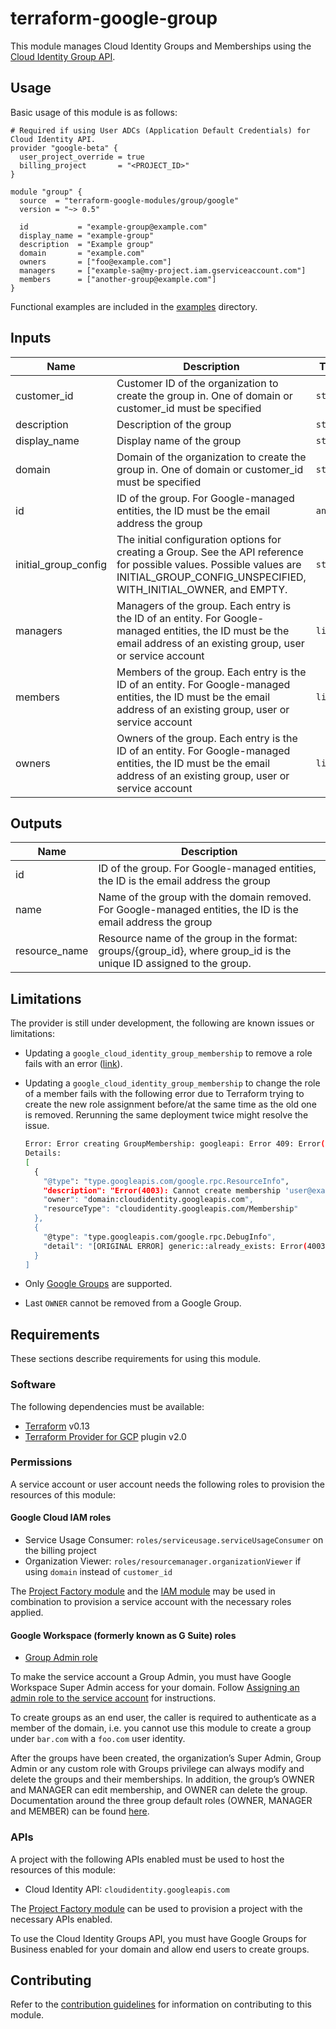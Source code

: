 # terraform-google-group

This module manages Cloud Identity Groups and Memberships using the
[Cloud Identity Group API](https://cloud.google.com/identity/docs/groups).

## Usage

Basic usage of this module is as follows:

```hcl
# Required if using User ADCs (Application Default Credentials) for Cloud Identity API.
provider "google-beta" {
  user_project_override = true
  billing_project       = "<PROJECT_ID>"
}

module "group" {
  source  = "terraform-google-modules/group/google"
  version = "~> 0.5"

  id           = "example-group@example.com"
  display_name = "example-group"
  description  = "Example group"
  domain       = "example.com"
  owners       = ["foo@example.com"]
  managers     = ["example-sa@my-project.iam.gserviceaccount.com"]
  members      = ["another-group@example.com"]
}
```

Functional examples are included in the [examples](./examples/) directory.

<!-- BEGINNING OF PRE-COMMIT-TERRAFORM DOCS HOOK -->
## Inputs

| Name | Description | Type | Default | Required |
|------|-------------|------|---------|:--------:|
| customer\_id | Customer ID of the organization to create the group in. One of domain or customer\_id must be specified | `string` | `""` | no |
| description | Description of the group | `string` | `""` | no |
| display\_name | Display name of the group | `string` | `""` | no |
| domain | Domain of the organization to create the group in. One of domain or customer\_id must be specified | `string` | `""` | no |
| id | ID of the group. For Google-managed entities, the ID must be the email address the group | `any` | n/a | yes |
| initial\_group\_config | The initial configuration options for creating a Group. See the API reference for possible values. Possible values are INITIAL\_GROUP\_CONFIG\_UNSPECIFIED, WITH\_INITIAL\_OWNER, and EMPTY. | `string` | `"EMPTY"` | no |
| managers | Managers of the group. Each entry is the ID of an entity. For Google-managed entities, the ID must be the email address of an existing group, user or service account | `list` | `[]` | no |
| members | Members of the group. Each entry is the ID of an entity. For Google-managed entities, the ID must be the email address of an existing group, user or service account | `list` | `[]` | no |
| owners | Owners of the group. Each entry is the ID of an entity. For Google-managed entities, the ID must be the email address of an existing group, user or service account | `list` | `[]` | no |

## Outputs

| Name | Description |
|------|-------------|
| id | ID of the group. For Google-managed entities, the ID is the email address the group |
| name | Name of the group with the domain removed. For Google-managed entities, the ID is the email address the group |
| resource\_name | Resource name of the group in the format: groups/{group\_id}, where group\_id is the unique ID assigned to the group. |

<!-- END OF PRE-COMMIT-TERRAFORM DOCS HOOK -->

## Limitations

The provider is still under development, the following are known issues or
limitations:

* Updating a `google_cloud_identity_group_membership` to remove a role fails
    with an error
    ([link](https://github.com/hashicorp/terraform-provider-google/issues/7616)).

* Updating a `google_cloud_identity_group_membership` to change the role of a
    member fails with the following error due to Terraform trying to create the
    new role assignment before/at the same time as the old one is removed.
    Rerunning the same deployment twice might resolve the issue.

    ```bash
    Error: Error creating GroupMembership: googleapi: Error 409: Error(4003): Cannot create membership 'user@example.com' in 'groups/xxx' because it already exists.
    Details:
    [
      {
        "@type": "type.googleapis.com/google.rpc.ResourceInfo",
        "description": "Error(4003): Cannot create membership 'user@example.com' in 'groups/xxx' because it already exists.",
        "owner": "domain:cloudidentity.googleapis.com",
        "resourceType": "cloudidentity.googleapis.com/Membership"
      },
      {
        "@type": "type.googleapis.com/google.rpc.DebugInfo",
        "detail": "[ORIGINAL ERROR] generic::already_exists: Error(4003): Cannot create membership 'user@example.com' in 'groups/xxx' because it already exists.\ncom.google.ccc.hosted.api.oneplatform.cloudidentity.error.exceptions.OpAlreadyExistsException: Error(4003): Cannot create membership 'user@example.com' in 'groups/xxx' because it already exists. [google.rpc.error_details_ext] { message: \"Error(4003): Cannot create membership \\'user@example.com\\' in \\'groups/xxx\\' because it already exists.\" details { [type.googleapis.com/google.rpc.ResourceInfo] { resource_type: \"cloudidentity.googleapis.com/Membership\" owner: \"domain:cloudidentity.googleapis.com\" description: \"Error(4003): Cannot create membership \\'user@example.com\\' in \\'groups/xxx\\' because it already exists.\" } } }"
      }
    ]
    ```

* Only
    [Google Groups](https://cloud.google.com/identity/docs/groups#group_properties)
    are supported.

* Last `OWNER` cannot be removed from a Google Group.

## Requirements

These sections describe requirements for using this module.

### Software

The following dependencies must be available:

* [Terraform][terraform] v0.13
* [Terraform Provider for GCP][terraform-provider-gcp] plugin v2.0

### Permissions

A service account or user account needs the following roles to provision the
resources of this module:

#### Google Cloud IAM roles

* Service Usage Consumer: `roles/serviceusage.serviceUsageConsumer` on the
    billing project
* Organization Viewer: `roles/resourcemanager.organizationViewer` if using
    `domain` instead of `customer_id`

The [Project Factory module][project-factory-module] and the
[IAM module][iam-module] may be used in combination to provision a service
account with the necessary roles applied.

#### Google Workspace (formerly known as G Suite) roles

* [Group Admin role](https://support.google.com/a/answer/2405986?hl=en)

To make the service account a Group Admin, you must have Google Workspace Super
Admin access for your domain. Follow
[Assigning an admin role to the service account](https://cloud.google.com/identity/docs/how-to/setup#assigning_an_admin_role_to_the_service_account)
for instructions.

To create groups as an end user, the caller is required to authenticate as a
member of the domain, i.e. you cannot use this module to create a group under
`bar.com` with a `foo.com` user identity.

After the groups have been created, the organization’s Super Admin, Group Admin
or any custom role with Groups privilege can always modify and delete the groups
and their memberships. In addition, the group’s OWNER and MANAGER can edit
membership, and OWNER can delete the group. Documentation around the three group
default roles (OWNER, MANAGER and MEMBER) can be found
[here](https://support.google.com/a/answer/167094?hl=en).

### APIs

A project with the following APIs enabled must be used to host the resources of
this module:

* Cloud Identity API: `cloudidentity.googleapis.com`

The [Project Factory module][project-factory-module] can be used to provision a
project with the necessary APIs enabled.

To use the Cloud Identity Groups API, you must have Google Groups for Business
enabled for your domain and allow end users to create groups.

## Contributing

Refer to the [contribution guidelines](./CONTRIBUTING.md) for information on
contributing to this module.

[iam-module]: https://registry.terraform.io/modules/terraform-google-modules/iam/google
[project-factory-module]: https://registry.terraform.io/modules/terraform-google-modules/project-factory/google
[terraform-provider-gcp]: https://www.terraform.io/docs/providers/google/index.html
[terraform]: https://www.terraform.io/downloads.html
